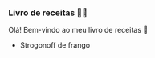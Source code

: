 ### Livro de receitas :man_cook:

Olá! Bem-vindo ao meu livro de receitas :hamburger:

- Strogonoff de frango

